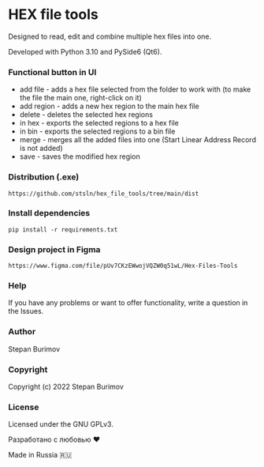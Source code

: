 # HEX file tools

Designed to read, edit and combine multiple hex files into one.

Developed with Python 3.10 and PySide6 (Qt6).

### Functional button in UI

* add file - adds a hex file selected from the folder to work with
  (to make the file the main one, right-click on it)
* add region - adds a new hex region to the main hex file
* delete - deletes the selected hex regions
* in hex - exports the selected regions to a hex file
* in bin - exports the selected regions to a bin file
* merge - merges all the added files into one (Start Linear Address Record is not added)
* save - saves the modified hex region

### Distribution (.exe)
```
https://github.com/stsln/hex_file_tools/tree/main/dist
```

### Install dependencies
```
pip install -r requirements.txt
```

### Design project in Figma
```
https://www.figma.com/file/pUv7CKzEWwojVQZW0q51wL/Hex-Files-Tools
```

### Help
If you have any problems or want to offer functionality, write a question in the Issues.

### Author

Stepan Burimov

### Copyright

Copyright (c) 2022 Stepan Burimov

### License

Licensed under the GNU GPLv3.


Разработано с любовью ❤️

Made in Russia 🇷🇺
